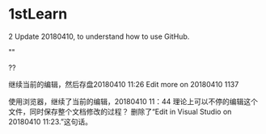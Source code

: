# 1stLearn
2 Update 20180410, to understand how to use GitHub.

""

??

继续当前的编辑，然后存盘20180410 11:26
Edit more on 20180410 1137

使用浏览器，继续了当前的编辑，20180410 11：44
理论上可以不停的编辑这个文件，同时保存整个文档修改的过程？
删除了“Edit in Visual Studio on 20180410 11:23.”这句话。
